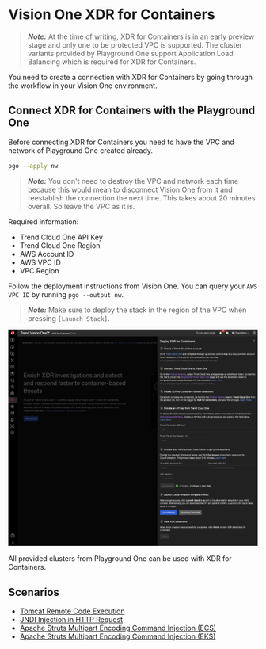 # Vision One XDR for Containers

> ***Note:*** At the time of writing, XDR for Containers is in an early preview stage and only one to be protected VPC is supported. The cluster variants provided by Playground One support Application Load Balancing which is required for XDR for Containers.

You need to create a connection with XDR for Containers by going through the workflow in your Vision One environment.

## Connect XDR for Containers with the Playground One

Before connecting XDR for Containers you need to have the VPC and network of Playground One created already.

```sh
pgo --apply nw
```

> ***Note:*** You don't need to destroy the VPC and network each time because this would mean to disconnect Vision One from it and reestablish the connection the next time. This takes about 20 minutes overall. So leave the VPC as it is.

Required information:

- Trend Cloud One API Key
- Trend Cloud One Region
- AWS Account ID
- AWS VPC ID
- VPC Region

Follow the deployment instructions from Vision One. You can query your `AWS VPC ID` by running `pgo --output nw`.

> ***Note:*** Make sure to deploy the stack in the region of the VPC when pressing `[Launch Stack]`.

![alt text](images/xdr-for-containers-01.png "Connect VPC")

All provided clusters from Playground One can be used with XDR for Containers.

## Scenarios

- [Tomcat Remote Code Execution](../scenarios/xdr4c/ecs-tomcat-rce.md)
- [JNDI Injection in HTTP Request](../scenarios/xdr4c/ecs-log4j.md)
- [Apache Struts Multipart Encoding Command Injection (ECS)](../scenarios/xdr4c/ecs-struts.md)
- [Apache Struts Multipart Encoding Command Injection (EKS)](../scenarios/xdr4c/eks-struts.md)
